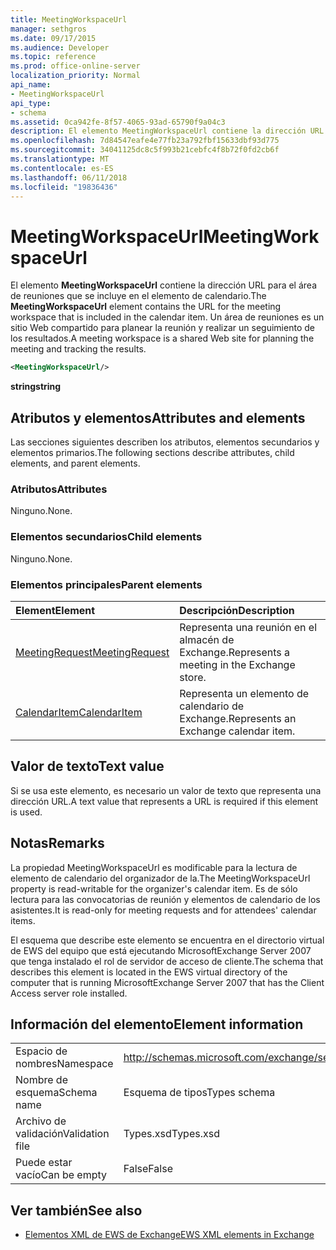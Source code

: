 ```yaml
---
title: MeetingWorkspaceUrl
manager: sethgros
ms.date: 09/17/2015
ms.audience: Developer
ms.topic: reference
ms.prod: office-online-server
localization_priority: Normal
api_name:
- MeetingWorkspaceUrl
api_type:
- schema
ms.assetid: 0ca942fe-8f57-4065-93ad-65790f9a04c3
description: El elemento MeetingWorkspaceUrl contiene la dirección URL para el área de reuniones que se incluye en el elemento de calendario. Un área de reuniones es un sitio Web compartido para planear la reunión y realizar un seguimiento de los resultados.
ms.openlocfilehash: 7d84547eafe4e77fb23a792fbf15633dbf93d775
ms.sourcegitcommit: 34041125dc8c5f993b21cebfc4f8b72f0fd2cb6f
ms.translationtype: MT
ms.contentlocale: es-ES
ms.lasthandoff: 06/11/2018
ms.locfileid: "19836436"
---
```

# <a name="meetingworkspaceurl"></a><span data-ttu-id="73fca-104">MeetingWorkspaceUrl</span><span class="sxs-lookup"><span data-stu-id="73fca-104">MeetingWorkspaceUrl</span></span>

<span data-ttu-id="73fca-105">El elemento **MeetingWorkspaceUrl** contiene la dirección URL para el área de reuniones que se incluye en el elemento de calendario.</span><span class="sxs-lookup"><span data-stu-id="73fca-105">The **MeetingWorkspaceUrl** element contains the URL for the meeting workspace that is included in the calendar item.</span></span> <span data-ttu-id="73fca-106">Un área de reuniones es un sitio Web compartido para planear la reunión y realizar un seguimiento de los resultados.</span><span class="sxs-lookup"><span data-stu-id="73fca-106">A meeting workspace is a shared Web site for planning the meeting and tracking the results.</span></span> 
  
```xml
<MeetingWorkspaceUrl/>
```

 <span data-ttu-id="73fca-107">**string**</span><span class="sxs-lookup"><span data-stu-id="73fca-107">**string**</span></span>
## <a name="attributes-and-elements"></a><span data-ttu-id="73fca-108">Atributos y elementos</span><span class="sxs-lookup"><span data-stu-id="73fca-108">Attributes and elements</span></span>

<span data-ttu-id="73fca-109">Las secciones siguientes describen los atributos, elementos secundarios y elementos primarios.</span><span class="sxs-lookup"><span data-stu-id="73fca-109">The following sections describe attributes, child elements, and parent elements.</span></span>
  
### <a name="attributes"></a><span data-ttu-id="73fca-110">Atributos</span><span class="sxs-lookup"><span data-stu-id="73fca-110">Attributes</span></span>

<span data-ttu-id="73fca-111">Ninguno.</span><span class="sxs-lookup"><span data-stu-id="73fca-111">None.</span></span>
  
### <a name="child-elements"></a><span data-ttu-id="73fca-112">Elementos secundarios</span><span class="sxs-lookup"><span data-stu-id="73fca-112">Child elements</span></span>

<span data-ttu-id="73fca-113">Ninguno.</span><span class="sxs-lookup"><span data-stu-id="73fca-113">None.</span></span>
  
### <a name="parent-elements"></a><span data-ttu-id="73fca-114">Elementos principales</span><span class="sxs-lookup"><span data-stu-id="73fca-114">Parent elements</span></span>

|<span data-ttu-id="73fca-115">**Element**</span><span class="sxs-lookup"><span data-stu-id="73fca-115">**Element**</span></span>|<span data-ttu-id="73fca-116">**Descripción**</span><span class="sxs-lookup"><span data-stu-id="73fca-116">**Description**</span></span>|
|:-----|:-----|
|[<span data-ttu-id="73fca-117">MeetingRequest</span><span class="sxs-lookup"><span data-stu-id="73fca-117">MeetingRequest</span></span>](meetingrequest.md) <br/> |<span data-ttu-id="73fca-118">Representa una reunión en el almacén de Exchange.</span><span class="sxs-lookup"><span data-stu-id="73fca-118">Represents a meeting in the Exchange store.</span></span>  <br/> |
|[<span data-ttu-id="73fca-119">CalendarItem</span><span class="sxs-lookup"><span data-stu-id="73fca-119">CalendarItem</span></span>](calendaritem.md) <br/> |<span data-ttu-id="73fca-120">Representa un elemento de calendario de Exchange.</span><span class="sxs-lookup"><span data-stu-id="73fca-120">Represents an Exchange calendar item.</span></span>  <br/> |
   
## <a name="text-value"></a><span data-ttu-id="73fca-121">Valor de texto</span><span class="sxs-lookup"><span data-stu-id="73fca-121">Text value</span></span>

<span data-ttu-id="73fca-122">Si se usa este elemento, es necesario un valor de texto que representa una dirección URL.</span><span class="sxs-lookup"><span data-stu-id="73fca-122">A text value that represents a URL is required if this element is used.</span></span>
  
## <a name="remarks"></a><span data-ttu-id="73fca-123">Notas</span><span class="sxs-lookup"><span data-stu-id="73fca-123">Remarks</span></span>

<span data-ttu-id="73fca-124">La propiedad MeetingWorkspaceUrl es modificable para la lectura de elemento de calendario del organizador de la.</span><span class="sxs-lookup"><span data-stu-id="73fca-124">The MeetingWorkspaceUrl property is read-writable for the organizer's calendar item.</span></span> <span data-ttu-id="73fca-125">Es de sólo lectura para las convocatorias de reunión y elementos de calendario de los asistentes.</span><span class="sxs-lookup"><span data-stu-id="73fca-125">It is read-only for meeting requests and for attendees' calendar items.</span></span>
  
<span data-ttu-id="73fca-126">El esquema que describe este elemento se encuentra en el directorio virtual de EWS del equipo que está ejecutando MicrosoftExchange Server 2007 que tenga instalado el rol de servidor de acceso de cliente.</span><span class="sxs-lookup"><span data-stu-id="73fca-126">The schema that describes this element is located in the EWS virtual directory of the computer that is running MicrosoftExchange Server 2007 that has the Client Access server role installed.</span></span>
  
## <a name="element-information"></a><span data-ttu-id="73fca-127">Información del elemento</span><span class="sxs-lookup"><span data-stu-id="73fca-127">Element information</span></span>

|||
|:-----|:-----|
|<span data-ttu-id="73fca-128">Espacio de nombres</span><span class="sxs-lookup"><span data-stu-id="73fca-128">Namespace</span></span>  <br/> |http://schemas.microsoft.com/exchange/services/2006/types  <br/> |
|<span data-ttu-id="73fca-129">Nombre de esquema</span><span class="sxs-lookup"><span data-stu-id="73fca-129">Schema name</span></span>  <br/> |<span data-ttu-id="73fca-130">Esquema de tipos</span><span class="sxs-lookup"><span data-stu-id="73fca-130">Types schema</span></span>  <br/> |
|<span data-ttu-id="73fca-131">Archivo de validación</span><span class="sxs-lookup"><span data-stu-id="73fca-131">Validation file</span></span>  <br/> |<span data-ttu-id="73fca-132">Types.xsd</span><span class="sxs-lookup"><span data-stu-id="73fca-132">Types.xsd</span></span>  <br/> |
|<span data-ttu-id="73fca-133">Puede estar vacío</span><span class="sxs-lookup"><span data-stu-id="73fca-133">Can be empty</span></span>  <br/> |<span data-ttu-id="73fca-134">False</span><span class="sxs-lookup"><span data-stu-id="73fca-134">False</span></span>  <br/> |
   
## <a name="see-also"></a><span data-ttu-id="73fca-135">Ver también</span><span class="sxs-lookup"><span data-stu-id="73fca-135">See also</span></span>



- [<span data-ttu-id="73fca-136">Elementos XML de EWS de Exchange</span><span class="sxs-lookup"><span data-stu-id="73fca-136">EWS XML elements in Exchange</span></span>](ews-xml-elements-in-exchange.md)

